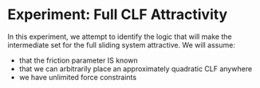 # Experiment: Full CLF Attractivity

In this experiment, we attempt to identify the logic that will make the intermediate set for the full sliding system attractive.
We will assume:
* that the friction parameter IS known
* that we can arbitrarily place an approximately quadratic CLF anywhere
* we have unlimited force constraints
